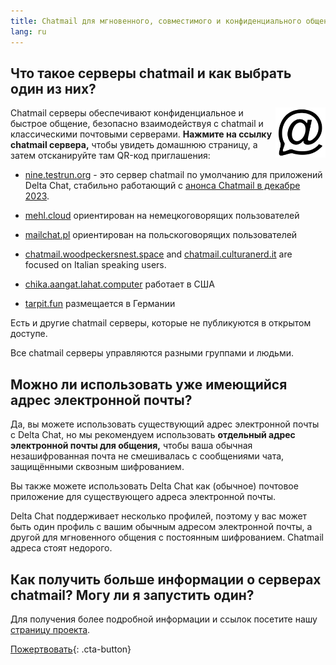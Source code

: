 ```yaml
---
title: Chatmail для мгновенного, совместимого и конфиденциального общения
lang: ru
---
```



## Что такое серверы chatmail и как выбрать один из них? 

<img alt="Chatmail logo" src="../assets/logos/chatmail.svg" width="80" style="float:right;" />

Chatmail серверы обеспечивают конфиденциальное и быстрое общение, 
безопасно взаимодействуя с chatmail и классическими почтовыми серверами. 
**Нажмите на ссылку chatmail сервера,** чтобы увидеть домашнюю страницу, а затем отсканируйте там QR-код приглашения: 

- [nine.testrun.org](https://nine.testrun.org) - это сервер chatmail по умолчанию
  для приложений Delta Chat, стабильно работающий с [анонса Chatmail в декабре 2023](https://delta.chat/en/2023-12-13-chatmail).

- [mehl.cloud](https://mehl.cloud) ориентирован на немецкоговорящих
  пользователей 

- [mailchat.pl](https://mailchat.pl) ориентирован на польскоговорящих пользователей

- [chatmail.woodpeckersnest.space](https://chatmail.woodpeckersnest.space/)
  and [chatmail.culturanerd.it](https://chatmail.culturanerd.it)
  are focused on Italian speaking users.

- [chika.aangat.lahat.computer](https://chika.aangat.lahat.computer/)
  работает в США

- [tarpit.fun](https://tarpit.fun) размещается в Германии


Есть и другие chatmail серверы, которые не публикуются в открытом доступе.

Все chatmail серверы управляются разными группами и людьми.


## Можно ли использовать уже имеющийся адрес электронной почты?

Да, вы можете использовать существующий адрес электронной почты с Delta Chat,
но мы рекомендуем использовать **отдельный адрес электронной почты для общения,**
чтобы ваша обычная незашифрованная почта не смешивалась 
с сообщениями чата, защищёнными сквозным шифрованием. 

Вы также можете использовать Delta Chat как (обычное) почтовое приложение для существующего адреса электронной почты. 

Delta Chat поддерживает несколько профилей, поэтому у вас может быть 
один профиль с вашим обычным адресом электронной почты,
а другой для мгновенного общения с постоянным шифрованием. 
Chatmail адреса стоят недорого. 

## Как получить больше информации о серверах chatmail? Могу ли я запустить один?

Для получения более подробной информации и ссылок посетите нашу [страницу проекта](https://chatmail.at).

[Пожертвовать](donate){: .cta-button}
